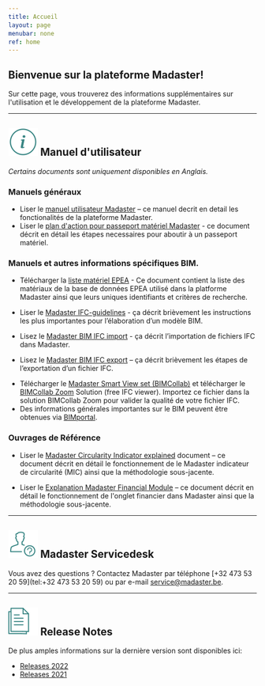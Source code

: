```yaml
---
title: Accueil
layout: page
menubar: none
ref: home
---
```


## Bienvenue sur la plateforme Madaster!
Sur cette page, vous trouverez des informations supplémentaires sur l'utilisation et le développement de la plateforme Madaster.

---

## <img class="header-img" src="/assets/images/767.svg"> Manuel d'utilisateur

_Certains documents sont uniquement disponibles en Anglais._



### Manuels généraux

 * Liser le <a href="/files/en/Madaster - User Manual.pdf" target="_blank">manuel utilisateur Madaster</a> – ce manuel decrit en detail les fonctionalités de la plateforme Madaster.
 * Liser le <a href="/files/en/Madaster - Action Plan.pdf" target="_blank">plan d'action pour passeport matériel Madaster</a> - ce document décrit en détail les étapes necessaires pour aboutir à un passeport matériel.
 <!--- * Liser le <a href="/files/en/Tender Text Material Passport_EN.pdf" target="_blank">manuel pour la demande d'un passeport Madaster</a> - Ce document fournit un manuel sur la manière de demander un passeport de matériaux Madaster dans un texte d'appel d'offres. En outre, il offre des exemples concrets de phrases qui peuvent être utilisées dans la demande.
 * Liser le <a href="/files/en/Schematic overview Madaster data requirements per output.xlsx" target="_blank"> Aperçu schématique des demandes de données Madaster par évaluation</a> - Ce document fournit un aperçu schématique des directives relatives aux données pour un enregistrement dans Madaster en fonction de la sortie souhaitée.--->

### Manuels et autres informations spécifiques BIM.

  * Télécharger la <a href="/files/en/EPEA Generic.xlsx" target="_blank">liste matériel EPEA</a> - Ce document contient la liste des matériaux de la base de données EPEA utilisé dans la platforme Madaster ainsi que leurs uniques identifiants et critères de recherche.

 * Liser le <a href="/files/en/Madaster BIM - IFC guidelines.pdf" target="_blank">Madaster IFC-guidelines</a> - ça décrit brièvement les instructions les plus importantes pour l’élaboration d’un modèle BIM.
 * Lisez le <a href="/files/en/Madaster BIM - IFC import process.pdf" target="_blank">Madaster BIM IFC import</a> - ça décrit l’importation de fichiers IFC dans Madaster.
 * Lisez le <a href="/files/be/en/Madaster BIM - IFC export.pdf" target="_blank">Madaster BIM IFC export</a> – ça décrit brièvement les étapes de l’exportation d’un fichier IFC.
 <!---* Download the <a href="/files/Archicad_ExportTemplate.tpl" target="_blank"> Madaster IFC export template for Archicad</a> - this includes the most optimal export settings for a IFC file to the Madaster platform.--->
 * Télécharger le <a href="https://helpcenter.bimcollab.com/portal/fr/kb/articles/smart-view-sets-downloads-fr" target="_blank">Madaster Smart View set (BIMCollab)</a>  et télécharger le <a href="https://helpcenter.bimcollab.com/portal/fr/kb/articles/downloads-fr" target="_blank">BIMCollab Zoom</a> Solution (free IFC viewer). Importez ce fichier dans la solution BIMCollab Zoom pour valider la qualité de votre fichier IFC.
 * Des informations générales importantes sur le BIM peuvent être obtenues via <a href="https://www.bimportal.be/fr/" target="_blank">BIMportal</a>.



### Ouvrages de Référence

 * Liser le <a href="/files/en/Madaster - Circularity Indicator explained.pdf" target="_blank">Madaster Circularity Indicator explained</a> document – ce document décrit en détail le fonctionnement de le Madaster indicateur de circularité (MIC) ainsi que la méthodologie sous-jacente.
 
* Liser le <a href="/files/en/Madaster - Financial.pdf" target="_blank">Explanation Madaster Financial Module</a> – ce document décrit en détail le fonctionnement de l'onglet financier dans Madaster ainsi que la méthodologie sous-jacente.

---

## <img class="header-img" src="/assets/images/771.svg"> Madaster Servicedesk
Vous avez des questions ? Contactez Madaster par téléphone [+32 473 53 20 59](tel:+32 473 53 20 59) ou par e-mail <service@madaster.be>.

---

## <img class="header-img" src="/assets/images/770.svg"> Release Notes

De plus amples informations sur la dernière version sont disponibles ici:

* <a href="/files/en/Madaster Release notes 2022.pdf" target="_blank">Releases 2022</a>
* <a href="/files/en/Madaster Release notes 2021.pdf" target="_blank">Releases 2021</a>
